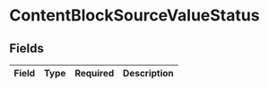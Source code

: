 # ContentBlockSourceValueStatus


## Fields

| Field       | Type        | Required    | Description |
| ----------- | ----------- | ----------- | ----------- |